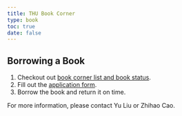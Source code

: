 ```yaml
---
title: THU Book Corner
type: book
toc: true
date: false
---
```



## Borrowing a Book

1. Checkout out [book corner list and book status](https://go.tongclass.ac.cn/books/thu/status).
2. Fill out the [application form](https://go.tongclass.ac.cn/books/thu/borrow).
3. Borrow the book and return it on time.

For more information, please contact Yu Liu or Zhihao Cao.

